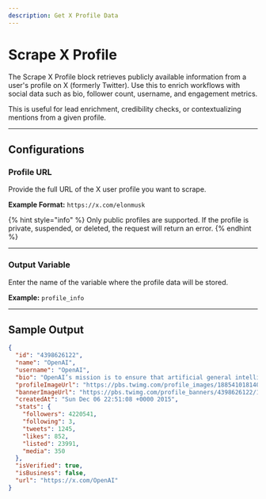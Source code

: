 ```yaml
---
description: Get X Profile Data
---
```


# Scrape X Profile

The Scrape X Profile block retrieves publicly available information from a user's profile on X (formerly Twitter). Use this to enrich workflows with social data such as bio, follower count, username, and engagement metrics.

This is useful for lead enrichment, credibility checks, or contextualizing mentions from a given profile.

***

## Configurations

### Profile URL

Provide the full URL of the X user profile you want to scrape.

**Example Format:** `https://x.com/elonmusk`

{% hint style="info" %}
Only public profiles are supported. If the profile is private, suspended, or deleted, the request will return an error.
{% endhint %}

***

### Output Variable

Enter the name of the variable where the profile data will be stored.

**Example:** `profile_info`

***

## Sample Output

```json
{
  "id": "4398626122",
  "name": "OpenAI",
  "username": "OpenAI",
  "bio": "OpenAI’s mission is to ensure that artificial general intelligence benefits all of humanity. We’re hiring: https://t.co/dJGr6Lg202",
  "profileImageUrl": "https://pbs.twimg.com/profile_images/1885410181409820672/ztsaR0JW_400x400.jpg",
  "bannerImageUrl": "https://pbs.twimg.com/profile_banners/4398626122/1738590484",
  "createdAt": "Sun Dec 06 22:51:08 +0000 2015",
  "stats": {
    "followers": 4220541,
    "following": 3,
    "tweets": 1245,
    "likes": 852,
    "listed": 23991,
    "media": 350
  },
  "isVerified": true,
  "isBusiness": false,
  "url": "https://x.com/OpenAI"
}
```
